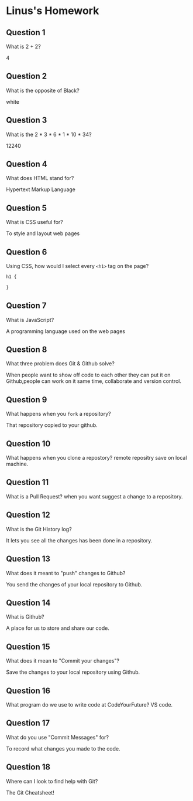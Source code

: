 # Linus's Homework

## Question 1

What is 2 + 2?

4

## Question 2

What is the opposite of Black?

white

## Question 3

What is the  2 * 3 * 6 * 1 * 10 * 34?

12240

## Question 4 

What does HTML stand for?

Hypertext Markup Language

## Question 5

What is CSS useful for?

To style and layout web pages

## Question 6

Using CSS, how would I select every `<h1>` tag on the page?

```css
h1 {

}
```

## Question 7

What is JavaScript?

A programming language used on the web pages

## Question 8

What three problem does Git & Github solve?

When people want to show off code to each other they can put it on Github,people can work on it same time, collaborate and version control.

## Question 9

What happens when you `fork` a repository?

That repository copied to your github.

## Question 10 

What happens when you clone a repostory?
remote repositry save on local machine.

## Question 11

What is a Pull Request?
when you want suggest a change to a repository.


## Question 12

What is the Git History log?

It lets you see all the changes has been done in a repository.

## Question 13

What does it meant to "push" changes to Github?

You send the changes of your local repository to Github.

## Question 14

What is Github?

A place for us to store and share our code.

## Question 15

What does it mean to "Commit your changes"?

Save the changes to  your local repository using Github.

## Question 16

What program do we use to write code at CodeYourFuture?
VS code.

## Question 17

What do you use "Commit Messages" for?

To record what changes you made to the code.

## Question 18

Where can I look to find help with Git?

The Git Cheatsheet!
